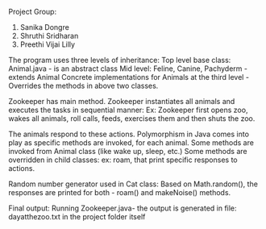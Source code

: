 Project Group: 

1) Sanika Dongre
2) Shruthi Sridharan
3) Preethi Vijai Lilly 

The program uses three levels of inheritance: 
Top level base class: Animal.java - is an abstract class
Mid level: Feline, Canine, Pachyderm - extends Animal 
Concrete implementations for Animals at the third level - Overrides the methods in above two classes. 

Zookeeper has main method. Zookeeper instantiates all animals and executes the tasks in sequential manner: 
Ex: Zookeeper first opens zoo, wakes all animals, roll calls, feeds, exercises them and then shuts the zoo. 

The animals respond to these actions. Polymorphism in Java comes into play as specific methods are invoked, for each animal. 
Some methods are invoked from Animal class (like wake up, sleep, etc.)
Some methods are overridden in child classes: ex: roam, that print specific responses to actions.

Random number generator used in Cat class: 
Based on Math.random(), the responses are printed for both - roam() and makeNoise() methods. 

Final output: 
Running Zookeeper.java- the output is generated in file: dayatthezoo.txt in the project folder itself
